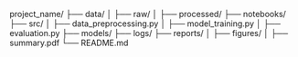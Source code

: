project_name/
├── data/
│   ├── raw/
│   ├── processed/
├── notebooks/
├── src/
│   ├── data_preprocessing.py
│   ├── model_training.py
│   ├── evaluation.py
├── models/
├── logs/
├── reports/
│   ├── figures/
│   ├── summary.pdf
└── README.md
